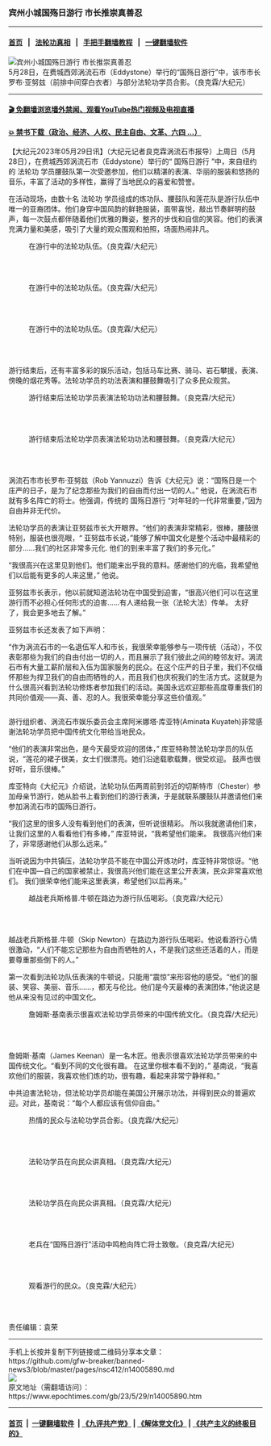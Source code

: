 ### 宾州小城国殇日游行 市长推崇真善忍
------------------------

#### [首页](https://github.com/gfw-breaker/banned-news3/blob/master/README.md) &nbsp;&nbsp;|&nbsp;&nbsp; [法轮功真相](https://github.com/begood0513/basic/blob/master/README.md)  &nbsp;&nbsp;|&nbsp;&nbsp; [手把手翻墙教程](https://github.com/gfw-breaker/guides/wiki)  &nbsp;&nbsp;|&nbsp;&nbsp; [一键翻墙软件](https://github.com/gfw-breaker/nogfw/blob/master/README.md)  



<div><img alt="宾州小城国殇日游行 市长推崇真善忍" class="attachment-djy_600_400 size-djy_600_400 wp-post-image" src="https://i.epochtimes.com/assets/uploads/2023/05/id14005903-P-1-600x400.jpg"/>
<div class="caption">
 5月28日，在费城西郊涡流石市（Eddystone）举行的“国殇日游行”中，该市市长罗布·亚努兹（前排中间穿白衣者）与部分法轮功学员合影。（良克霖/大纪元）
</div></div><hr/>

#### [ 🎬  免翻墙浏览墙外禁闻、观看YouTube热门视频及电视直播](https://github.com/gfw-breaker/HelloWorld)

#### [ 💥  禁书下载（政治、经济、人权、民主自由、文革、六四 ...）](https://github.com/gfw-breaker/books/blob/master/README.md)

<div><p>
 【大纪元2023年05月29日讯】（大纪元记者良克霖涡流石市报导）上周日（5月28日），在费城西郊涡流石市（Eddystone）举行的“
 <ok href="https://www.epochtimes.com/gb/tag/%E5%9B%BD%E6%AE%87%E6%97%A5%E6%B8%B8%E8%A1%8C.html">
  国殇日游行
 </ok>
 ”中，来自纽约的
 <ok href="https://www.epochtimes.com/gb/tag/%E6%B3%95%E8%BD%AE%E5%8A%9F.html">
  法轮功
 </ok>
 学员腰鼓队第一次受邀参加，他们以精湛的表演、华丽的服装和悠扬的音乐，丰富了活动的多样性，赢得了当地民众的喜爱和赞誉。
</p>
<p>
 在活动现场，由数十名
 <ok href="https://www.epochtimes.com/gb/tag/%E6%B3%95%E8%BD%AE%E5%8A%9F.html">
  法轮功
 </ok>
 学员组成的炼功队、腰鼓队和莲花队是游行队伍中唯一的亚裔团体。他们身穿中国风韵的鲜艳服装，面带喜悦，敲出节奏鲜明的鼓声，每一次鼓点都伴随着他们优雅的舞姿，整齐的步伐和自信的笑容。他们的表演充满力量和美感，吸引了大量的观众围观和拍照，场面热闹非凡。
</p>
<figure aria-describedby="caption-attachment-14005905" class="wp-caption aligncenter" id="attachment_14005905" style="width: 600px">
 <ok href="https://i.epochtimes.com/assets/uploads/2023/05/id14005905-P-2-e1685360287361.jpg" target="_blank">
  <img alt="" class="size-full wp-image-14005905" src="https://i.epochtimes.com/assets/uploads/2023/05/id14005905-P-2-e1685360287361.jpg"/>
 </ok>
 <br/><figcaption class="wp-caption-text" id="caption-attachment-14005905">
  在游行中的法轮功队伍。（良克霖/大纪元）
 </figcaption><br/>
</figure><br/>
<figure aria-describedby="caption-attachment-14005906" class="wp-caption aligncenter" id="attachment_14005906" style="width: 600px">
 <ok href="https://i.epochtimes.com/assets/uploads/2023/05/id14005906-P-3-e1685360319400.jpg" target="_blank">
  <img alt="" class="size-full wp-image-14005906" src="https://i.epochtimes.com/assets/uploads/2023/05/id14005906-P-3-e1685360319400.jpg"/>
 </ok>
 <br/><figcaption class="wp-caption-text" id="caption-attachment-14005906">
  在游行中的法轮功队伍。（良克霖/大纪元）
 </figcaption><br/>
</figure><br/>
<figure aria-describedby="caption-attachment-14005907" class="wp-caption aligncenter" id="attachment_14005907" style="width: 600px">
 <ok href="https://i.epochtimes.com/assets/uploads/2023/05/id14005907-P-4-e1685360347165.jpg" target="_blank">
  <img alt="" class="size-full wp-image-14005907" src="https://i.epochtimes.com/assets/uploads/2023/05/id14005907-P-4-e1685360347165.jpg"/>
 </ok>
 <br/><figcaption class="wp-caption-text" id="caption-attachment-14005907">
  在游行中的法轮功队伍。（良克霖/大纪元）
 </figcaption><br/>
</figure><br/>
<p>
 游行结束后，还有丰富多彩的娱乐活动，包括马车比赛、骑马、岩石攀援，表演、傍晚的烟花秀等。法轮功学员的功法表演和腰鼓舞吸引了众多民众观赏。
</p>
<figure aria-describedby="caption-attachment-14005908" class="wp-caption aligncenter" id="attachment_14005908" style="width: 600px">
 <ok href="https://i.epochtimes.com/assets/uploads/2023/05/id14005908-P-5-e1685360403956.jpg" target="_blank">
  <img alt="" class="size-full wp-image-14005908" src="https://i.epochtimes.com/assets/uploads/2023/05/id14005908-P-5-e1685360403956.jpg"/>
 </ok>
 <br/><figcaption class="wp-caption-text" id="caption-attachment-14005908">
  游行结束后法轮功学员表演法轮功功法和腰鼓舞。（良克霖/大纪元）
 </figcaption><br/>
</figure><br/>
<figure aria-describedby="caption-attachment-14005910" class="wp-caption aligncenter" id="attachment_14005910" style="width: 600px">
 <ok href="https://i.epochtimes.com/assets/uploads/2023/05/id14005910-P-6-e1685360431733.jpg" target="_blank">
  <img alt="" class="size-full wp-image-14005910" src="https://i.epochtimes.com/assets/uploads/2023/05/id14005910-P-6-e1685360431733.jpg"/>
 </ok>
 <br/><figcaption class="wp-caption-text" id="caption-attachment-14005910">
  游行结束后法轮功学员表演法轮功功法和腰鼓舞。（良克霖/大纪元）
 </figcaption><br/>
</figure><br/>
<p>
 涡流石市市长罗布·亚努兹（Rob Yannuzzi）告诉《大纪元》说：“国殇日是一个庄严的日子，是为了纪念那些为我们的自由而付出一切的人。” 他说，在涡流石市就有多名阵亡的将士。他强调，传统的
 <ok href="https://www.epochtimes.com/gb/tag/%E5%9B%BD%E6%AE%87%E6%97%A5%E6%B8%B8%E8%A1%8C.html">
  国殇日游行
 </ok>
 “对年轻的一代非常重要，”因为自由并非无代价。
</p>
<p>
 法轮功学员的表演让亚努兹市长大开眼界。“他们的表演非常精彩，很棒，腰鼓很特别，服装也很亮眼，“ 亚努兹市长说，”能够了解中国文化是整个活动中最精彩的部分……我们的社区非常多元化. 他们的到来丰富了我们的多元化。”
</p>
<p>
 “我很高兴在这里见到他们。他们能来出乎我的意料。感谢他们的光临，我希望他们以后能有更多的人来这里，” 他说。
</p>
<p>
 亚努兹市长表示，他以前就知道法轮功在中国受到迫害，“很高兴他们可以在这里游行而不必担心任何形式的迫害……有人递给我一张（法轮大法）传单。 太好了，我会更多地去了解。”
</p>
<p>
 亚努兹市长还发表了如下声明：
</p>
<p>
 “作为涡流石市的一名退伍军人和市长，我很荣幸能够参与一项传统（活动），不仅表彰那些为我们的自由付出一切的人，而且展示了我们彼此之间的睦邻友好。涡流石市有大量工薪阶层和入伍为国家服务的民众。在这个庄严的日子里，我们不仅缅怀那些为捍卫我们的自由而牺牲的人，而且我们也庆祝我们的生活方式。这就是为什么很高兴看到法轮功修炼者参加我们的活动。美国永远欢迎那些高度尊重我们的共同价值观——真、善、忍的人。我很荣幸能分享这些价值观。”
</p>
<p>
 <ok href="https://i.epochtimes.com/assets/uploads/2023/05/id14005911-P-7-e1685360493506.jpg">
  <img alt="" class="size-full wp-image-14005911 aligncenter" src="https://i.epochtimes.com/assets/uploads/2023/05/id14005911-P-7-e1685360493506.jpg"/>
 </ok>
</p>
<p>
 游行组织者、涡流石市娱乐委员会主席阿米娜塔·库亚特(Aminata Kuyateh)非常感谢法轮功学员把中国传统文化带给当地民众。
</p>
<p>
 “他们的表演非常出色，是今天最受欢迎的团体，” 库亚特称赞法轮功学员的队伍说，“莲花的裙子很美，女士们很漂亮。她们沿途载歌载舞，很受欢迎。 鼓声也很好听，音乐很棒。”
</p>
<p>
 库亚特向《大纪元》介绍说，法轮功队伍两周前到邻近的切斯特市（Chester）参加母亲节游行，她从脸书上看到他们的游行表演，于是就联系腰鼓队并邀请他们来参加涡流石市的国殇日游行。
</p>
<p>
 “我们这里的很多人没有看到他们的表演，但听说很精彩。 所以我就邀请他们来，让我们这里的人看看他们有多棒，” 库亚特说，“我希望他们能来。 我很高兴他们来了，非常感谢他们从那么远来。”
</p>
<p>
 当听说因为中共镇压，法轮功学员不能在中国公开炼功时，库亚特非常惊讶。“他们在中国—自己的国家被禁止，我很高兴他们能在这里公开表演，民众非常喜欢他们。 我们很荣幸他们能来这里表演，希望他们以后再来。”
</p>
<figure aria-describedby="caption-attachment-14005912" class="wp-caption aligncenter" id="attachment_14005912" style="width: 600px">
 <ok href="https://i.epochtimes.com/assets/uploads/2023/05/id14005912-P-8-e1685360703682.jpg" target="_blank">
  <img alt="" class="size-full wp-image-14005912" src="https://i.epochtimes.com/assets/uploads/2023/05/id14005912-P-8-e1685360703682.jpg"/>
 </ok>
 <br/><figcaption class="wp-caption-text" id="caption-attachment-14005912">
  越战老兵斯格普.牛顿在路边为游行队伍喝彩。（良克霖/大纪元）
 </figcaption><br/>
</figure><br/>
<p>
 越战老兵斯格普.牛顿（Skip Newton）在路边为游行队伍喝彩。他说看游行心情很激动，“人们不能忘记那些为自由而牺牲的人，不是我们这些还活着的人，而是要尊重那些倒下的人。”
</p>
<p>
 第一次看到法轮功队伍表演的牛顿说，只能用“震惊”来形容他的感受。“他们的服装、笑容、美丽、音乐……，都无与伦比。他们是今天最棒的表演团体，”他说这是他从来没有见过的中国文化。
</p>
<figure aria-describedby="caption-attachment-14005913" class="wp-caption aligncenter" id="attachment_14005913" style="width: 600px">
 <ok href="https://i.epochtimes.com/assets/uploads/2023/05/id14005913-P-9-e1685360730377.jpg" target="_blank">
  <img alt="" class="size-full wp-image-14005913" src="https://i.epochtimes.com/assets/uploads/2023/05/id14005913-P-9-e1685360730377.jpg"/>
 </ok>
 <br/><figcaption class="wp-caption-text" id="caption-attachment-14005913">
  詹姆斯·基南表示很喜欢法轮功学员带来的中国传统文化。（良克霖/大纪元）
 </figcaption><br/>
</figure><br/>
<p>
 詹姆斯·基南（James Keenan）是一名木匠。他表示很喜欢法轮功学员带来的中国传统文化。“看到不同的文化很有趣。 在这里你根本看不到的，” 基南说，“我喜欢他们的服装，我喜欢他们炼的功，很有趣，看起来非常宁静祥和。”
</p>
<p>
 中共迫害法轮功，但法轮功学员却能在美国公开展示功法，并得到民众的普遍欢迎。对此，基南说：“每个人都应该有信仰自由。”
</p>
<figure aria-describedby="caption-attachment-14005914" class="wp-caption aligncenter" id="attachment_14005914" style="width: 600px">
 <ok href="https://i.epochtimes.com/assets/uploads/2023/05/id14005914-P-10-e1685360794275.jpg" target="_blank">
  <img alt="" class="size-full wp-image-14005914" src="https://i.epochtimes.com/assets/uploads/2023/05/id14005914-P-10-e1685360794275.jpg"/>
 </ok>
 <br/><figcaption class="wp-caption-text" id="caption-attachment-14005914">
  热情的民众与法轮功学员合影。（良克霖/大纪元）
 </figcaption><br/>
</figure><br/>
<figure aria-describedby="caption-attachment-14005915" class="wp-caption aligncenter" id="attachment_14005915" style="width: 600px">
 <ok href="https://i.epochtimes.com/assets/uploads/2023/05/id14005915-P-11-e1685360827984.jpg" target="_blank">
  <img alt="" class="size-full wp-image-14005915" src="https://i.epochtimes.com/assets/uploads/2023/05/id14005915-P-11-e1685360827984.jpg"/>
 </ok>
 <br/><figcaption class="wp-caption-text" id="caption-attachment-14005915">
  法轮功学员在向民众讲真相。（良克霖/大纪元）
 </figcaption><br/>
</figure><br/>
<figure aria-describedby="caption-attachment-14005916" class="wp-caption aligncenter" id="attachment_14005916" style="width: 600px">
 <ok href="https://i.epochtimes.com/assets/uploads/2023/05/id14005916-P-12-e1685360858261.jpg" target="_blank">
  <img alt="" class="size-full wp-image-14005916" src="https://i.epochtimes.com/assets/uploads/2023/05/id14005916-P-12-e1685360858261.jpg"/>
 </ok>
 <br/><figcaption class="wp-caption-text" id="caption-attachment-14005916">
  法轮功学员在向民众讲真相。（良克霖/大纪元）
 </figcaption><br/>
</figure><br/>
<figure aria-describedby="caption-attachment-14005917" class="wp-caption aligncenter" id="attachment_14005917" style="width: 600px">
 <ok href="https://i.epochtimes.com/assets/uploads/2023/05/id14005917-P-13-e1685360901197.jpg" target="_blank">
  <img alt="" class="size-full wp-image-14005917" src="https://i.epochtimes.com/assets/uploads/2023/05/id14005917-P-13-e1685360901197.jpg"/>
 </ok>
 <br/><figcaption class="wp-caption-text" id="caption-attachment-14005917">
  老兵在“国殇日游行”活动中鸣枪向阵亡将士致敬。（良克霖/大纪元）
 </figcaption><br/>
</figure><br/>
<figure aria-describedby="caption-attachment-14005918" class="wp-caption aligncenter" id="attachment_14005918" style="width: 600px">
 <ok href="https://i.epochtimes.com/assets/uploads/2023/05/id14005918-P-14-e1685360935162.jpg" target="_blank">
  <img alt="" class="size-full wp-image-14005918" src="https://i.epochtimes.com/assets/uploads/2023/05/id14005918-P-14-e1685360935162.jpg"/>
 </ok>
 <br/><figcaption class="wp-caption-text" id="caption-attachment-14005918">
  观看游行的民众。（良克霖/大纪元）
 </figcaption><br/>
</figure><br/>
<p>
 责任编辑：袁荣
</p>
</div>
<hr/>
手机上长按并复制下列链接或二维码分享本文章：<br/>
https://github.com/gfw-breaker/banned-news3/blob/master/pages/nsc412/n14005890.md <br/>
<a href='https://github.com/gfw-breaker/banned-news3/blob/master/pages/nsc412/n14005890.md'><img src='https://github.com/gfw-breaker/banned-news3/blob/master/pages/nsc412/n14005890.md.png'/></a> <br/>
原文地址（需翻墙访问）：https://www.epochtimes.com/gb/23/5/29/n14005890.htm


------------------------
#### [首页](https://github.com/gfw-breaker/banned-news3/blob/master/README.md) &nbsp;|&nbsp; [一键翻墙软件](https://github.com/gfw-breaker/nogfw/blob/master/README.md) &nbsp;| [《九评共产党》](https://github.com/gfw-breaker/9ping.md/blob/master/README.md#九评之一评共产党是什么) | [《解体党文化》](https://github.com/gfw-breaker/jtdwh.md/blob/master/README.md) | [《共产主义的终极目的》](https://github.com/gfw-breaker/gczydzjmd.md/blob/master/README.md)


<img src='http://gfw-breaker.win/banned-news3/pages/nsc412/n14005890.md' width='0px' height='0px'/>